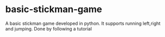 # basic-stickman-game
A basic stickman game developed in python. It supports running left,right and jumping. Done by following a tutorial
